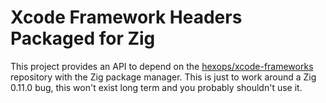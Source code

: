 # Xcode Framework Headers Packaged for Zig

This project provides an API to depend on the
[hexops/xcode-frameworks](https://github.com/hexops/xcode-frameworks)
repository with the Zig package manager. This is just to work around
a Zig 0.11.0 bug, this won't exist long term and you probably shouldn't
use it.
